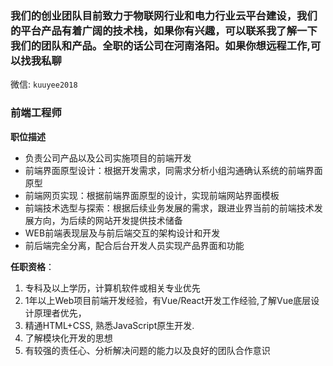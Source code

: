 ### 我们的创业团队目前致力于物联网行业和电力行业云平台建设，我们的平台产品有着广阔的技术栈，如果你有兴趣，可以联系我了解一下我们的团队和产品。全职的话公司在河南洛阳。如果你想远程工作,可以找我私聊

微信: `kuuyee2018`

### 前端工程师
**职位描述**
- 负责公司产品以及公司实施项目的前端开发
- 前端界面原型设计：根据开发需求，同需求分析小组沟通确认系统的前端界面原型
- 前端网页实现：根据前端界面原型的设计，实现前端网站界面模板
- 前端技术选型与探索：根据后续业务发展的需求，跟进业界当前的前端技术发展方向，为后续的网站开发提供技术储备
- WEB前端表现层及与前后端交互的架构设计和开发
- 前后端完全分离，配合后台开发人员实现产品界面和功能

**任职资格**：
1. 专科及以上学历，计算机软件或相关专业优先
2. 1年以上Web项目前端开发经验，有Vue/React开发工作经验,了解Vue底层设计原理者优先，
3. 精通HTML+CSS, 熟悉JavaScript原生开发.
4. 了解模块化开发的思想
5. 有较强的责任心、分析解决问题的能力以及良好的团队合作意识
